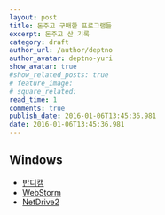 ```yaml
---
layout: post
title: 돈주고 구매한 프로그램들
excerpt: 돈주고 산 기록
category: draft
author_url: /author/deptno
author_avatar: deptno-yuri
show_avatar: true
#show_related_posts: true
# feature_image:
# square_related:
read_time: 1
comments: true
publish_date: 2016-01-06T13:45:36.981
date: 2016-01-06T13:45:36.981
---
```


## Windows

* [반디캠](http://www.bandicam.co.kr/)
* [WebStorm](https://www.jetbrains.com/webstorm/)
* [NetDrive2](http://netdrive.net/)
